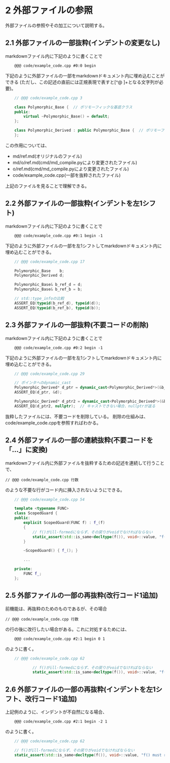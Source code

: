 <!-- md/ref.md -->
# 2 外部ファイルの参照 <a id="SS_2"></a>
外部ファイルの参照やその加工について説明する。

## 2.1 外部ファイルの一部抜粋(インデントの変更なし) <a id="SS_2_1"></a>
markdownファイル内に下記のように書くことで

        @@@ code/example_code.cpp #0:0 begin  

下記のように外部ファイルの一部をmarkdownドキュメント内に埋め込むことができる
(ただし、この記述の直前には正規表現で表すと[^@ ]+となる文字列が必要)。

```.cpp
    // @@@ code/example_code.cpp 3

    class Polymorphic_Base {  // ポリモーフィックな基底クラス
    public:
        virtual ~Polymorphic_Base() = default;
    };

    class Polymorphic_Derived : public Polymorphic_Base {  // ポリモーフィックな派生クラス
    };
```

この作用については、

* md/ref.md(オリジナルのファイル)
* md/o/ref.md(cmd/md_compile.pyにより変更されたファイル)
* o/ref.md(cmd/md_compile.pyにより変更されたファイル)
* code/example_code.cpp(一部を抜粋されたファイル)

上記のファイルを見ることで理解できる。

## 2.2 外部ファイルの一部抜粋(インデントを左1シフト) <a id="SS_2_2"></a>
markdownファイル内に下記のように書くことで

        @@@ code/example_code.cpp #0:1 begin -1

下記のように外部ファイルの一部を左1シフトしてmarkdownドキュメント内に埋め込むことができる。

```.cpp
    // @@@ code/example_code.cpp 17

    Polymorphic_Base    b;
    Polymorphic_Derived d;

    Polymorphic_Base& b_ref_d = d;
    Polymorphic_Base& b_ref_b = b;

    // std::type_infoの比較
    ASSERT_EQ(typeid(b_ref_d), typeid(d));
    ASSERT_EQ(typeid(b_ref_b), typeid(b));
```

## 2.3 外部ファイルの一部抜粋(不要コードの削除) <a id="SS_2_3"></a>
markdownファイル内に下記のように書くことで

        @@@ code/example_code.cpp #0:2 begin -1

下記のように外部ファイルの一部を左1シフトしてmarkdownドキュメント内に埋め込むことができる。

```.cpp
    // @@@ code/example_code.cpp 29

    // ポインタへのdynamic_cast
    Polymorphic_Derived* d_ptr = dynamic_cast<Polymorphic_Derived*>(&b_ref_d);
    ASSERT_EQ(d_ptr, &d);

    Polymorphic_Derived* d_ptr2 = dynamic_cast<Polymorphic_Derived*>(&b_ref_b);
    ASSERT_EQ(d_ptr2, nullptr);  // キャストできない場合、nullptrが返る
```

抜粋したファイルには、不要コードを削除している。
削除の仕組みは、code/example_code.cppを参照すればわかる。

## 2.4 外部ファイルの一部の連続抜粋(不要コードを「...」に変換) <a id="SS_2_4"></a>
markdownファイル内に外部ファイルを抜粋するための記述を連続して行うことで、

    // @@@ code/example_code.cpp 行数

のような不要な行がコード内に挿入されないようにできる。

```.cpp
    // @@@ code/example_code.cpp 54

    template <typename FUNC>
    class ScopedGuard {
    public:
        explicit ScopedGuard(FUNC f) : f_(f)
        {
            // f()がill-formedにならず、その戻りがvoidでなければならない
            static_assert(std::is_same<decltype(f()), void>::value, "f() must return void");
        }

        ~ScopedGuard() { f_(); }

        ...

    private:
        FUNC f_;
    };
```

## 2.5 外部ファイルの一部の再抜粋(改行コード1追加) <a id="SS_2_5"></a>
前機能は、再抜粋のためのものであるが、その場合

    // @@@ code/example_code.cpp 行数

の行の後に改行したい場合がある。これに対処するためには、

        @@@ code/example_code.cpp #2:1 begin 0 1

のように書く。

```.cpp
    // @@@ code/example_code.cpp 62

            // f()がill-formedにならず、その戻りがvoidでなければならない
            static_assert(std::is_same<decltype(f()), void>::value, "f() must return void");
```

## 2.6 外部ファイルの一部の再抜粋(インデントを左1シフト、改行コード1追加) <a id="SS_2_6"></a>
上記例のように、インデントが不自然になる場合、

        @@@ code/example_code.cpp #2:1 begin -2 1

のように書く。

```.cpp
    // @@@ code/example_code.cpp 62

    // f()がill-formedにならず、その戻りがvoidでなければならない
    static_assert(std::is_same<decltype(f()), void>::value, "f() must return void");
```



